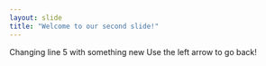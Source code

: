 ```yaml
---
layout: slide
title: "Welcome to our second slide!"
---
```

Changing line 5 with something new
Use the left arrow to go back!
